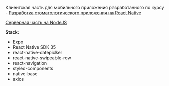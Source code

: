 Клиентская часть для мобильного приложения разработанного по курсу - [Разработка стоматологического приложения на React Native](https://www.youtube.com/watch?v=M8V5Nb0ytiI&list=PL0FGkDGJQjJFXRMxdCOLrnaQwlmpWrFTG)

[Серверная часть на NodeJS](https://github.com/Archakov06/dental-backend)

**Stack:**

- Expo
- React Native SDK 35
- react-native-datepicker
- react-native-swipeable-row
- react-navigation
- styled-components
- native-base
- axios

